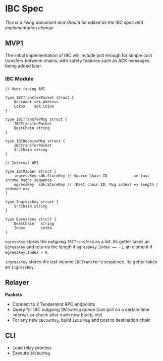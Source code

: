 # IBC Spec

*This is a living document and should be edited as the IBC spec and implementation change*

## MVP1

The initial implementation of IBC will include just enough for simple coin transfers between chains, with safety features such as ACK messages being added later.

### IBC Module

```golang
// User facing API

type IBCTransferPacket struct {
    DestAddr sdk.Address
    Coins    sdk.Coins
}

type IBCTransferMsg struct {
    IBCTransferPacket
    DestChain string
}

type IBCReceiveMsg struct {
    IBCTransferPacket
    SrcChain string
}

// Internal API

type IBCMapper struct {
    ingressKey sdk.StoreKey // Source Chain ID            => last income msg's sequence
    egressKey  sdk.StoreKey // (Dest chain ID, Msg index) => length / indexed msg
}

type IngressKey struct {
    SrcChain string
}

type EgressKey struct {
    DestChain   string
    Index       int64
}

```

`egressKey` stores the outgoing `IBCTransfer`s as a list. Its getter takes an `EgressKey` and returns the length if `egressKey.Index == -1`, an element if `egressKey.Index > 0`.

`ingressKey` stores the last income `IBCTransfer`'s sequence. Its getter takes an `IngressKey`.

## Relayer

**Packets**
- Connect to 2 Tendermint RPC endpoints
- Query for IBC outgoing `IBCOutMsg` queue (can poll on a certain time interval, or check after each new block, etc)
- For any new `IBCOutMsg`, build `IBCInMsg` and post to destination chain

## CLI

- Load relay process
- Execute `IBCOutMsg`
